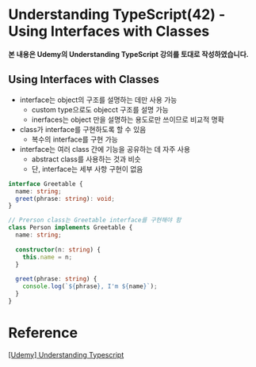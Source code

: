 # Understanding TypeScript(42) - Using Interfaces with Classes

**본 내용은 Udemy의 Understanding TypeScript 강의를 토대로 작성하였습니다.**



## Using Interfaces with Classes

* interface는 object의 구조를 설명하는 데만 사용 가능
  * custom type으로도 objecct 구조를 설명 가능
  * inerfaces는 object 만을 설명하는 용도로만 쓰이므로 비교적 명확
* class가 interface를 구현하도록 할 수 있음
  * 복수의 interface를 구현 가능
* interface는 여러 class 간에 기능을 공유하는 데 자주 사용
  * abstract class를 사용하는 것과 비슷
  * 단, interface는 세부 사항 구현이 없음


```TypeScript
interface Greetable {
  name: string;
  greet(phrase: string): void;
}

// Prerson class는 Greetable interface를 구현해야 함
class Person implements Greetable {
  name: string;
  
  constructor(n: string) {
    this.name = n;
  }
  
  greet(phrase: string) {
   	console.log(`${phrase}, I'm ${name}`);
  }
}
```



# Reference

[[Udemy] Understanding Typescript](https://www.udemy.com/course/understanding-typescript/)
